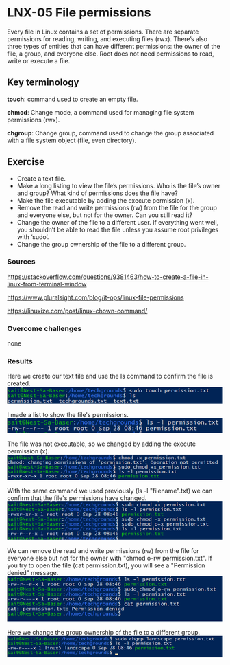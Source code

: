 # LNX-05 File permissions
Every file in Linux contains a set of permissions. There are separate permissions for reading, writing, and executing files (rwx). There’s also three types of entities that can have different permissions: the owner of the file, a group, and everyone else. Root does not need permissions to read, write or execute a file.


## Key terminology

**touch**: command used to create an empty file.

**chmod**: Change mode, a command used for managing file system permissions (rwx). 

**chgroup**: Change group, command used to change the group associated with a file system object (file, even directory).


## Exercise
- Create a text file.
- Make a long listing to view the file’s permissions. Who is the file’s owner and group? What kind of permissions does the file have?
- Make the file executable by adding the execute permission (x).
- Remove the read and write permissions (rw) from the file for the group and everyone else, but not for the owner. Can you still read it?
- Change the owner of the file to a different user. If everything went well, you shouldn’t be able to read the file unless you assume root privileges with ‘sudo’.
- Change the group ownership of the file to a different group.

### Sources
https://stackoverflow.com/questions/9381463/how-to-create-a-file-in-linux-from-terminal-window

https://www.pluralsight.com/blog/it-ops/linux-file-permissions

https://linuxize.com/post/linux-chown-command/



### Overcome challenges
none

### Results
Here we create our text file and use the ls command to confirm the file is created.
![vraag1](https://github.com/Techgrounds-Cloud-9/cloud-9-sait125/blob/main/00_includes/LNX/LNX-05-01.png?raw=true)

I made a list to show the file's  permissions.
 ![vraag2](https://github.com/Techgrounds-Cloud-9/cloud-9-sait125/blob/main/00_includes/LNX/LNX-05-02.png?raw=true)

The file was not executable, so we changed by adding the execute permission (x).
![vraag3](https://github.com/Techgrounds-Cloud-9/cloud-9-sait125/blob/main/00_includes/LNX/LNX-05-03.png?raw=true)

With the same command we used previously (ls -l "filename".txt) we can confirm that the file's permissions have changed.
![vraag4](https://github.com/Techgrounds-Cloud-9/cloud-9-sait125/blob/main/00_includes/LNX/LNX-05-04.png?raw=true)

We can remove the read and write permissions (rw) from the file for everyone else but not for the owner with "chmod o-rw permission.txt". If you try to open the file (cat permission.txt), you will see a "Permission denied" message.
![vraag5](https://github.com/Techgrounds-Cloud-9/cloud-9-sait125/blob/main/00_includes/LNX/LNX-05-05.png?raw=true)

Here we change the group ownership of the file to a different group. 
![vraag6](https://github.com/Techgrounds-Cloud-9/cloud-9-sait125/blob/main/00_includes/LNX/LNX-05-06.png?raw=true)


